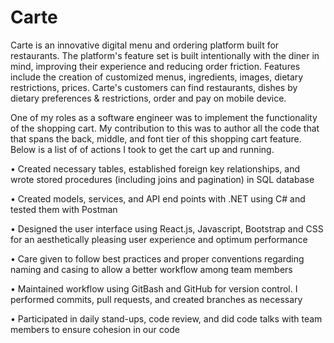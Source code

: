 # Carte
Carte is an innovative digital menu and ordering platform built for restaurants. The platform's feature set is built intentionally with the diner in mind, improving their experience and reducing order friction. Features include the creation of customized menus, ingredients, images, dietary restrictions, prices. Carte's customers can find restaurants, dishes by dietary preferences & restrictions, order and pay on mobile device.

One of my roles as a software engineer was to implement the functionality of the shopping cart. My contribution to this was to author all the code that that spans the back, middle, and font tier of this shopping cart feature. Below is a list of of actions I took to get the cart up and running.

•	Created necessary tables, established foreign key relationships, and wrote stored procedures (including joins and pagination) in SQL database

•	Created models, services, and API end points with .NET using C# and tested them with Postman

•	Designed the user interface using React.js, Javascript, Bootstrap and CSS for an aesthetically pleasing user experience and optimum performance

•	Care given to follow best practices and proper conventions regarding naming and casing to allow a better workflow among team members

•	Maintained workflow using GitBash and GitHub for version control. I performed commits, pull requests, and created branches as necessary

•	Participated in daily stand-ups, code review, and did code talks with team members to ensure cohesion in our code
